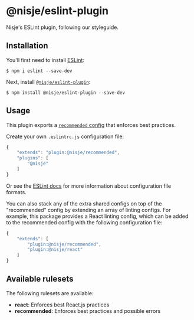 # @nisje/eslint-plugin
Nisje's ESLint plugin, following our styleguide.

## Installation
You'll first need to install [ESLint](http://eslint.org):

```
$ npm i eslint --save-dev
```

Next, install [`@nisje/eslint-plugin`](https://github.com/DekodeInteraktiv/nisje/styleguide-javascript/tree/master/packages/@nisje/eslint-plugin):

```
$ npm install @nisje/eslint-plugin --save-dev
```

## Usage
This plugin exports a [`recommended` config](index.js) that enforces best practices.

Create your own `.eslintrc.js` configuration file:

```js
{
	"extends": "plugin:@nisje/recommended",
	"plugins": [
		"@nisje"
	]
}
```

Or see the [ESLint docs](http://eslint.org/docs/user-guide/configuring.html#configuration-file-formats) for more information about configuration file formats.

You can also stack any of the extra shared configs on top of the "recommended" config by extending an array of linting configs. For example, this package provides a React linting config, which can be added to the recommended config with the following configuration file:

```js
{
	"extends": [
		"plugin:@nisje/recommended",
		"plugin:@nisje/react"
	]
}
```

## Available rulesets
The following rulesets are available:

*   **react**: Enforces best React.js practices
*   **recommended**: Enforces best practices and possible errors
